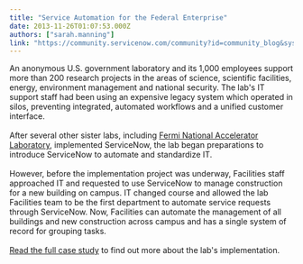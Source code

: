 ```yaml
---
title: "Service Automation for the Federal Enterprise"
date: 2013-11-26T01:07:53.000Z
authors: ["sarah.manning"]
link: "https://community.servicenow.com/community?id=community_blog&sys_id=07dd6ae9dbd0dbc01dcaf3231f961943"
---
```

<p>An anonymous U.S. government laboratory and its 1,000 employees support more than 200 research projects in the areas of science, scientific facilities, energy, environment management and national security. The lab's IT support staff had been using an expensive legacy system which operated in silos, preventing integrated, automated workflows and a unified customer interface. <br /><br />After several other sister labs, including <a title="w.servicenow.com/knowledge.do?sysparm_document_key=kb_knowledge,46fcbd08879eac40318f183a2d434d6d" href="http://www.servicenow.com/knowledge.do?sysparm_document_key=kb_knowledge,46fcbd08879eac40318f183a2d434d6d">Fermi National Accelerator Laboratory</a>, implemented ServiceNow, the lab began preparations to introduce ServiceNow to automate and standardize IT. <br /><br />However, before the implementation project was underway, Facilities staff approached IT and requested to use ServiceNow to manage construction for a new building on campus. IT changed course and allowed the lab Facilities team to be the first department to automate service requests through ServiceNow. Now, Facilities can automate the management of all buildings and new construction across campus and has a single system of record for grouping tasks. <br /><br /><a title="mmunity.servicenow.com/files/Asset_CS_Anonymous%20Lab_04NOV13.pdf" href="http://community.servicenow.com/files/Asset_CS_Anonymous%20Lab_04NOV13.pdf">Read the full case study</a> to find out more about the lab's implementation.</p>